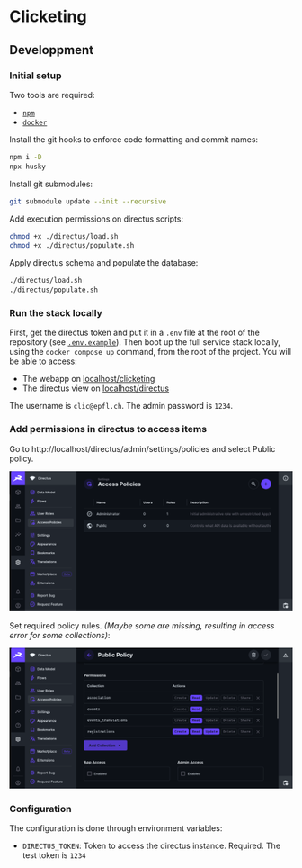 # Clicketing

## Developpment

### Initial setup

Two tools are required:

- [`npm`](https://docs.npmjs.com/downloading-and-installing-node-js-and-npm)
- [`docker`](https://docs.docker.com/get-docker/)

Install the git hooks to enforce code formatting and commit names:

```sh
npm i -D
npx husky
```

Install git submodules:

```sh
git submodule update --init --recursive
```

Add execution permissions on directus scripts:

```sh
chmod +x ./directus/load.sh
chmod +x ./directus/populate.sh
```

Apply directus schema and populate the database:

```sh
./directus/load.sh
./directus/populate.sh
```

### Run the stack locally

First, get the directus token and put it in a `.env` file at the root of the repository (see [`.env.example`](.env.example)). Then boot up the full service stack locally, using the `docker compose up` command, from the root of the project. You will be able to access:

- The webapp on [localhost/clicketing](http://localhost/clicketing)
- The directus view on [localhost/directus](http://localhost/directus)

The username is `clic@epfl.ch`.
The admin password is `1234`.

### Add permissions in directus to access items

Go to http://localhost/directus/admin/settings/policies and select Public policy.

![alt text](readme_assets/directus_policies.png)

Set required policy rules. _(Maybe some are missing, resulting in access error for some collections)_:

![alt text](readme_assets/directus_policy_rules.png)

### Configuration

The configuration is done through environment variables:

- `DIRECTUS_TOKEN`: Token to access the directus instance. Required. The test token is `1234`

